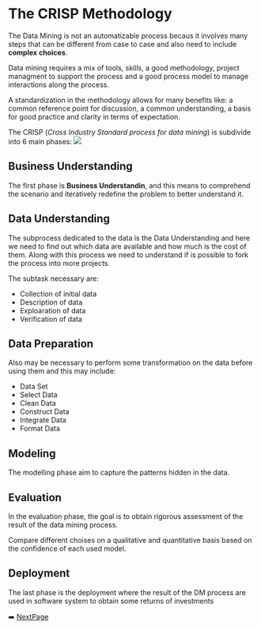 # The CRISP Methodology
The Data Mining is not an automatizable process becaus it involves many steps that can be different from case to case and also need to include **complex choices**.

Data mining requires a mix of tools, skills, a good methodology, project managment to support the process and a good process model to manage interactions along the process.

A standardization in the methodology allows for many benefits like: a common reference point for discussion, a common understanding, a basis for good practice and clarity in terms of expectation.

The CRISP (*Cross Industry Standard process for data mining*) is subdivide into 6 main phases:
![](/Images/Crisp.png)

## Business Understanding

The first phase is **Business Understandin**, and this means to comprehend the scenario and iteratively redefine the problem to better understand it.

## Data Understanding

The subprocess dedicated to the data is the Data Understanding and here we need to find out which data are available and how much is the cost of them.
Along with this process we need to understand if is possible to fork the process into more projects.

The subtask necessary are:
- Collection of initial data
- Description of data
- Exploaration of data
- Verification of data

## Data Preparation

Also may be necessary to perform some transformation on the data before using them and this may include:
- Data Set
- Select Data
- Clean Data
- Construct Data
- Integrate Data
- Format Data

## Modeling

The modelling phase aim to capture the patterns hidden in the data.

## Evaluation

In the evaluation phase, the goal is to obtain rigorous assessment of the result of the data mining process.

Compare different choises on a qualitative and quantitative basis based on the confidence of each used model.

## Deployment

The last phase is the deployment where the result of the DM process are used in software system to obtain some returns of investments

➡️ [NextPage](/Theory/MachineLearning/MachineLearning.md)

